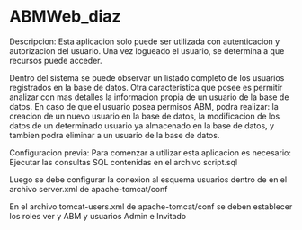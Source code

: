 # ABMWeb_diaz

Descripcion:
Esta aplicacion solo puede ser utilizada con autenticacion y autorizacion del usuario. 
Una vez logueado el usuario, se determina a que recursos puede acceder.

Dentro del sistema se puede observar un listado completo de los usuarios registrados en la base de datos. Otra caracteristica que posee es permitir analizar con mas detalles la informacion propia de un usuario de la base de datos. En caso de que el usuario posea permisos ABM, podra realizar: la creacion de un nuevo usuario en la base de datos, la modificacion de los datos de un determinado usuario ya almacenado en la base de datos, y tambien podra eliminar a un usuario de la base de datos.

Configuracion previa:
Para comenzar a utilizar esta aplicacion es necesario:
Ejecutar las consultas SQL contenidas en el archivo script.sql
 
Luego se debe configurar la conexion al esquema usuarios dentro de <GlobalNamingResources> en el archivo server.xml de apache-tomcat/conf 

<GlobalNamingResources>
    	<Resource name="jdbc/usuarios" auth="Container"
          	type="javax.sql.DataSource" driverClassName="org.postgresql.Driver"
          	url= "jdbc:postgresql://localhost:5432/web2"  	 
          	username= "postgres" password= "123"
          	maxTotal= "20" maxIdle= "10" maxWaitMillis="-1"/>
</GlobalNamingResources>



En el archivo tomcat-users.xml de apache-tomcat/conf se deben establecer los roles ver y ABM y usuarios Admin e Invitado

<role rolename="ver"/>
<role rolename="ABM"/>

<user username="Admin" password="123" roles="ver"/>
<user username="Invitado" password="123" roles="ver,ABM"/>
